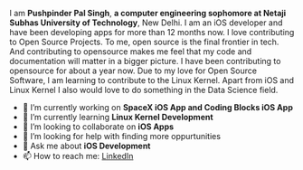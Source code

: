 I am **Pushpinder Pal Singh**, **a computer engineering sophomore at Netaji Subhas University of Technology**, New Delhi. I am an iOS developer and have been developing apps for more than 12 months now. I love contributing to Open Source Projects. To me, open source is the final frontier in tech. And contributing to opensource makes me feel that my code and documentation will matter in a bigger picture. I have been contributing to opensource for about a year now. Due to my love for Open Source Software, I am learning to contribute to the Linux Kernel. Apart from iOS and Linux Kernel I also would love to do something in the Data Science field. 

- 🔭 I’m currently working on **SpaceX iOS App and Coding Blocks iOS App**
- 🌱 I’m currently learning **Linux Kernel Development**
- 👯 I’m looking to collaborate on **iOS Apps**
- 🤔 I’m looking for help with finding more oppurtunities
- 💬 Ask me about **iOS Development**
- 📫 How to reach me: [LinkedIn](https://www.linkedin.com/in/pushpinderpalsingh/)
